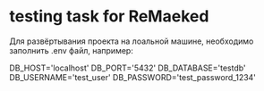 # testing task for ReMaeked

Для развёртывания проекта на лоальной машине, необходимо заполнить .env файл, например:

DB_HOST='localhost'
DB_PORT='5432'
DB_DATABASE='testdb'
DB_USERNAME='test_user'
DB_PASSWORD='test_password_1234'

